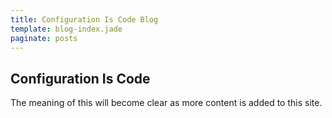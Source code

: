 ```yaml
---
title: Configuration Is Code Blog
template: blog-index.jade
paginate: posts
---
```


Configuration Is Code
---------------------

The meaning of this will become clear as more content is added to this
site.
